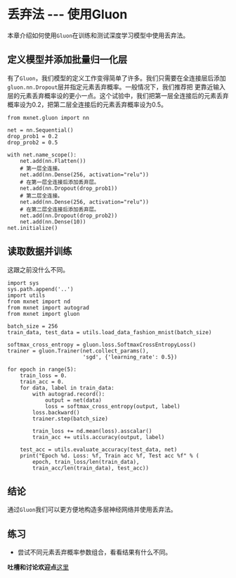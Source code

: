 # 丢弃法 --- 使用Gluon

本章介绍如何使用``Gluon``在训练和测试深度学习模型中使用丢弃法。


## 定义模型并添加批量归一化层

有了`Gluon`，我们模型的定义工作变得简单了许多。我们只需要在全连接层后添加`gluon.nn.Dropout`层并指定元素丢弃概率。一般情况下，我们推荐把
更靠近输入层的元素丢弃概率设的更小一点。这个试验中，我们把第一层全连接后的元素丢弃概率设为0.2，把第二层全连接后的元素丢弃概率设为0.5。

```{.python .input  n=5}
from mxnet.gluon import nn

net = nn.Sequential()
drop_prob1 = 0.2
drop_prob2 = 0.5

with net.name_scope():
    net.add(nn.Flatten())
    # 第一层全连接。
    net.add(nn.Dense(256, activation="relu"))
    # 在第一层全连接后添加丢弃层。
    net.add(nn.Dropout(drop_prob1))
    # 第二层全连接。
    net.add(nn.Dense(256, activation="relu"))
    # 在第二层全连接后添加丢弃层。
    net.add(nn.Dropout(drop_prob2))
    net.add(nn.Dense(10))
net.initialize()
```

## 读取数据并训练

这跟之前没什么不同。

```{.python .input  n=6}
import sys
sys.path.append('..')
import utils
from mxnet import nd
from mxnet import autograd
from mxnet import gluon

batch_size = 256
train_data, test_data = utils.load_data_fashion_mnist(batch_size)

softmax_cross_entropy = gluon.loss.SoftmaxCrossEntropyLoss()
trainer = gluon.Trainer(net.collect_params(), 
                        'sgd', {'learning_rate': 0.5})

for epoch in range(5):
    train_loss = 0.
    train_acc = 0.
    for data, label in train_data:
        with autograd.record():
            output = net(data)
            loss = softmax_cross_entropy(output, label)
        loss.backward()
        trainer.step(batch_size)

        train_loss += nd.mean(loss).asscalar()
        train_acc += utils.accuracy(output, label)

    test_acc = utils.evaluate_accuracy(test_data, net)
    print("Epoch %d. Loss: %f, Train acc %f, Test acc %f" % (
        epoch, train_loss/len(train_data), 
        train_acc/len(train_data), test_acc))
```

## 结论

通过`Gluon`我们可以更方便地构造多层神经网络并使用丢弃法。

## 练习

- 尝试不同元素丢弃概率参数组合，看看结果有什么不同。

**吐槽和讨论欢迎点**[这里](https://discuss.gluon.ai/t/topic/1279)
